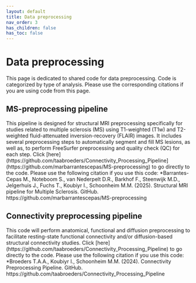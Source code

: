 ```yaml
---
layout: default
title: Data preprocessing
nav_order: 3
has_children: false
has_toc: false
---
```

<h1>Data preprocessing</h1>
This page is dedicated to shared code for data preprocessing. Code is categorized by type of analysis. Please use the corresponding citations if you are using code from this page.

<h2> MS-preprocessing pipeline</h2>
This pipeline is designed for structural MRI preprocessing specifically for studies related to multiple sclerosis (MS) using T1-weighted (T1w) and T2-weighted fluid-attenuated inversion-recovery (FLAIR) images. It includes several preprocessing steps to automatically segment and fill MS lesions, as well as, to perform FreeSurfer preprocessing and quality check (QC) for each step.
Click [here](https://github.com/taabroeders/Connectivity_Processing_Pipeline](https://github.com/marbarrantescepas/MS-preprocessing) to go directly to the code.
Please use the following citation if you use this code: *Barrantes-Cepas M., Noteboom S., van Nederpelt D.R., Barkhof F., Steenwijk M.D., Jelgerhuis J., Fuchs T., Koubiyr I., Schoonheim M.M. (2025). Structural MRI pipeline for Multiple Sclerosis. GitHub. https://github.com/marbarrantescepas/MS-preprocessing

<h2>Connectivity preprocessing pipeline</h2>
This code will perform anatomical, functional and diffusion preprocessing to facilitate resting-state functional connectivity and/or diffusion-based structural connectivity studies.
Click [here](https://github.com/taabroeders/Connectivity_Processing_Pipeline) to go directly to the code.
Please use the following citation if you use this code: *Broeders T.A.A., Koubiyr I., Schoonheim M.M. (2024). Connectivity Preprocessing Pipeline. GitHub. https://github.com/taabroeders/Connectivity_Processing_Pipeline


